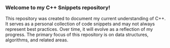 ### Welcome to my C++ Snippets repository!

This repository was created to document my current understanding of C++. It serves as a personal collection of code snippets and may not always represent best practices. Over time, it will evolve as a reflection of my progress. The primary focus of this repository is on data structures, algorithms, and related areas.

